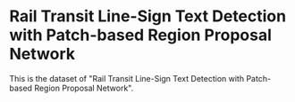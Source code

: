 # Rail Transit Line-Sign Text Detection with Patch-based Region Proposal Network
This is the dataset of "Rail Transit Line-Sign Text Detection with Patch-based Region Proposal Network". 
